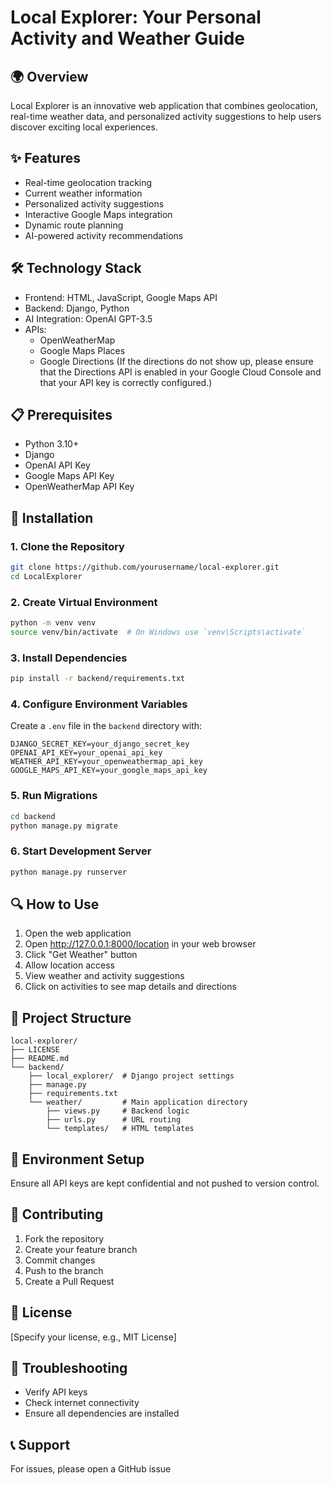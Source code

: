 # Local Explorer: Your Personal Activity and Weather Guide

## 🌍 Overview
Local Explorer is an innovative web application that combines geolocation, real-time weather data, and personalized activity suggestions to help users discover exciting local experiences.

## ✨ Features
- Real-time geolocation tracking
- Current weather information
- Personalized activity suggestions
- Interactive Google Maps integration
- Dynamic route planning
- AI-powered activity recommendations

## 🛠 Technology Stack
- Frontend: HTML, JavaScript, Google Maps API
- Backend: Django, Python
- AI Integration: OpenAI GPT-3.5
- APIs: 
  - OpenWeatherMap
  - Google Maps Places
  - Google Directions (If the directions do not show up, please ensure that the Directions API is enabled in your Google Cloud Console and that your API key is correctly configured.)

## 📋 Prerequisites
- Python 3.10+
- Django
- OpenAI API Key
- Google Maps API Key
- OpenWeatherMap API Key

## 🚀 Installation

### 1. Clone the Repository
```bash
git clone https://github.com/yourusername/local-explorer.git
cd LocalExplorer
```

### 2. Create Virtual Environment
```bash
python -m venv venv
source venv/bin/activate  # On Windows use `venv\Scripts\activate`
```

### 3. Install Dependencies
```bash
pip install -r backend/requirements.txt
```

### 4. Configure Environment Variables
Create a `.env` file in the `backend` directory with:
```
DJANGO_SECRET_KEY=your_django_secret_key
OPENAI_API_KEY=your_openai_api_key
WEATHER_API_KEY=your_openweathermap_api_key
GOOGLE_MAPS_API_KEY=your_google_maps_api_key
```

### 5. Run Migrations
```bash
cd backend
python manage.py migrate
```

### 6. Start Development Server
```bash
python manage.py runserver
```

## 🔍 How to Use
1. Open the web application
2. Open http://127.0.0.1:8000/location in your web browser
3. Click "Get Weather" button
4. Allow location access
5. View weather and activity suggestions
6. Click on activities to see map details and directions

## 📂 Project Structure
```
local-explorer/
├── LICENSE
├── README.md
└── backend/
    ├── local_explorer/  # Django project settings
    ├── manage.py
    ├── requirements.txt
    └── weather/         # Main application directory
        ├── views.py     # Backend logic
        ├── urls.py      # URL routing
        └── templates/   # HTML templates
```

## 🔐 Environment Setup
Ensure all API keys are kept confidential and not pushed to version control.

## 🤝 Contributing
1. Fork the repository
2. Create your feature branch
3. Commit changes
4. Push to the branch
5. Create a Pull Request

## 📄 License
[Specify your license, e.g., MIT License]

## 🐞 Troubleshooting
- Verify API keys
- Check internet connectivity
- Ensure all dependencies are installed

## 📞 Support
For issues, please open a GitHub issue 
